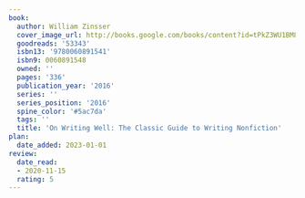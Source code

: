 ```yaml
---
book:
  author: William Zinsser
  cover_image_url: http://books.google.com/books/content?id=tPkZ3WU1BM8C&printsec=frontcover&img=1&zoom=1&edge=curl&source=gbs_api
  goodreads: '53343'
  isbn13: '9780060891541'
  isbn9: 0060891548
  owned: ''
  pages: '336'
  publication_year: '2016'
  series: ''
  series_position: '2016'
  spine_color: '#5ac7da'
  tags: ''
  title: 'On Writing Well: The Classic Guide to Writing Nonfiction'
plan:
  date_added: 2023-01-01
review:
  date_read:
  - 2020-11-15
  rating: 5
---
```

